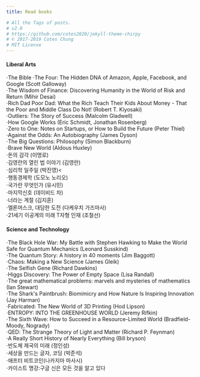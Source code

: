 ```yaml
---
title: Read books

# All the Tags of posts.
# v2.0
# https://github.com/cotes2020/jekyll-theme-chirpy
# © 2017-2019 Cotes Chung
# MIT License
---
```


#### Liberal Arts
⋅The Bible
⋅The Four: The Hidden DNA of Amazon, Apple, Facebook, and Google (Scott Galloway)  
⋅The Wisdom of Finance: Discovering Humanity in the World of Risk and Return (Mihir Desai)  
⋅Rich Dad Poor Dad: What the Rich Teach Their Kids About Money - That the Poor and Middle Class Do Not! (Robert T. Kiyosaki)  
⋅Outliers: The Story of Success (Malcolm Gladwell)  
⋅How Google Works (Eric Schmidt, Jonathan Rosenberg)  
⋅Zero to One: Notes on Startups, or How to Build the Future (Peter Thiel)  
⋅Against the Odds: An Autobiography (James Dyson)  
⋅The Big Questions: Philosophy (Simon Blackburn)  
⋅Brave New World (Aldous Huxley)  
⋅돈의 감각 (이명로)  
⋅김영란의 열린 법 이야기 (김영란)  
⋅심리학 일주일 (박진영)<  
⋅행동경제학 (도모노 노리오)  
⋅국가란 무엇인가 (유시민)  
⋅마지막신호 (데이비드 차)  
⋅너라는 계절 (김지훈)  
⋅엘론머스크, 대담한 도전 (다케우치 가즈마사)  
⋅21세기 이공계의 미래 T자형 인재 (조철선)  
									

#### Science and Technology
⋅The Black Hole War: My Battle with Stephen Hawking to Make the World Safe for Quantum Mechanics (Leonard Susskind)  
⋅The Quantum Story: A history in 40 moments (Jim Baggott)  
⋅Chaos: Making a New Science (James Gleik)  
⋅The Selfish Gene (Richard Dawkins)  
⋅Higgs Discovery: The Power of Empty Space (Lisa Randall)  
⋅The great mathematical problems: marvels and mysteries of mathematics (Ian Stewart)  
⋅The Shark's Paintbrush: Biomimicry and How Nature Is Inspiring Innovation (Jay Harman)  
⋅Fabricated: The New World of 3D Printing (Hod Lipson)  
⋅ENTROPY: INTO THE GREENHOUSE WORLD (Jeremy Rifkin)  
⋅The Sixth Wave: How to Succeed in a Resource-Limited World (Bradfield-Moody, Nogrady)  
⋅QED: The Strange Theory of Light and Matter (Richard P. Feynman)  
⋅A Really Short History of Nearly Everything (Bill bryson)  
⋅반도체 제국의 미래 (정인성)  
⋅세상을 만드는 글자, 코딩 (박준석)  
⋅애프터 비트코인(나카지마 마사시)  
⋅카이스트 명강:구글 신은 모든 것을 알고 있다  
